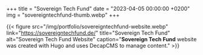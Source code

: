 +++
title = "Sovereign Tech Fund"
date = "2023-04-05 00:00:00 +0200"
img = "sovereigntechfund-thumb.webp"
+++

{{< figure src="/img/portfolio/sovereigntechfund-website.webp" link="https://sovereigntechfund.de/" title="Sovereign Tech Fund" alt="Sovereign Tech Fund Website" caption="**Sovereign Tech Fund** website was created with Hugo and uses DecapCMS to manage content." >}}
